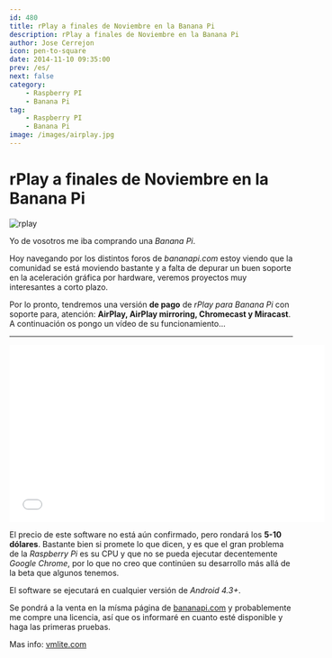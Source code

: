 ```yaml
---
id: 480
title: rPlay a finales de Noviembre en la Banana Pi
description: rPlay a finales de Noviembre en la Banana Pi
author: Jose Cerrejon
icon: pen-to-square
date: 2014-11-10 09:35:00
prev: /es/
next: false
category:
    - Raspberry PI
    - Banana Pi
tag:
    - Raspberry PI
    - Banana Pi
image: /images/airplay.jpg
---
```


# rPlay a finales de Noviembre en la Banana Pi

![rplay](/images/airplay.jpg)

Yo de vosotros me iba comprando una _Banana Pi_.

Hoy navegando por los distintos foros de _bananapi.com_ estoy viendo que la comunidad se está moviendo bastante y a falta de depurar un buen soporte en la aceleración gráfica por hardware, veremos proyectos muy interesantes a corto plazo.

Por lo pronto, tendremos una versión **de pago** de _rPlay para Banana Pi_ con soporte para, atención: **AirPlay, AirPlay mirroring, Chromecast y Miracast**. A continuación os pongo un vídeo de su funcionamiento...

---

<iframe width="560" height="315" src="//www.youtube.com/embed/JX6SYvJUa5U" frameborder="0" allowfullscreen></iframe>

El precio de este software no está aún confirmado, pero rondará los **5-10 dólares**. Bastante bien si promete lo que dicen, y es que el gran problema de la _Raspberry Pi_ es su CPU y que no se pueda ejecutar decentemente _Google Chrome_, por lo que no creo que continúen su desarrollo más allá de la beta que algunos tenemos.

El software se ejecutará en cualquier versión de _Android 4.3+_.

Se pondrá a la venta en la mísma página de [bananapi.com](https://bananapi.com) y probablemente me compre una licencia, así que os informaré en cuanto esté disponible y haga las primeras pruebas.

Mas info: [vmlite.com](https://www.vmlite.com/index.php?option=com_kunena&Itemid=158&func=view&catid=23&id=17973&limit=6&limitstart=6)
